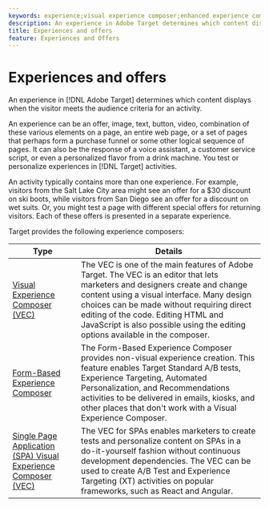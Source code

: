 ```yaml
---
keywords: experience;visual experience composer;enhanced experience composer;form based experience composer;form composer;visual composer;experience composer;mixed content;iframe;iframe busting;bust iframe;x-frame-options;x frame options;cross origin;cross origin issues;authentication workflow
description: An experience in Adobe Target determines which content displays when the visitor meets the audience criteria for an activity.
title: Experiences and offers
feature: Experiences and Offers
---
```


# Experiences and offers

An experience in [!DNL Adobe Target] determines which content displays when the visitor meets the audience criteria for an activity.

An experience can be an offer, image, text, button, video, combination of these various elements on a page, an entire web page, or a set of pages that perhaps form a purchase funnel or some other logical sequence of pages. It can also be the response of a voice assistant, a customer service script, or even a personalized flavor from a drink machine. You test or personalize experiences in [!DNL Target] activities.

An activity typically contains more than one experience. For example, visitors from the Salt Lake City area might see an offer for a $30 discount on ski boots, while visitors from San Diego see an offer for a discount on wet suits. Or, you might test a page with different special offers for returning visitors. Each of these offers is presented in a separate experience.

Target provides the following experience composers:

|Type|Details|
| --- | --- |
|[Visual Experience Composer (VEC)](/help/c-experiences/c-visual-experience-composer/visual-experience-composer.md#concept_CF63320EB8924B2F9BDA3C72256DCE50)|The VEC is one of the main features of Adobe Target. The VEC is an editor that lets marketers and designers create and change content using a visual interface. Many design choices can be made without requiring direct editing of the code. Editing HTML and JavaScript is also possible using the editing options available in the composer.|
|[Form-Based Experience Composer](/help/c-experiences/form-experience-composer.md#task_FAC842A6535045B68B4C1AD3E657E56E)|The Form-Based Experience Composer provides non-visual experience creation. This feature enables Target Standard A/B tests, Experience Targeting, Automated Personalization, and Recommendations activities to be delivered in emails, kiosks, and other places that don't work with a Visual Experience Composer.|
|[Single Page Application (SPA) Visual Experience Composer (VEC)](/help/c-experiences/spa-visual-experience-composer.md)|The VEC for SPAs enables marketers to create tests and personalize content on SPAs in a do-it-yourself fashion without continuous development dependencies. The VEC can be used to create A/B Test and Experience Targeting (XT) activities on popular frameworks, such as React and Angular.|
